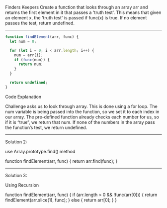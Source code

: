 Finders Keepers
Create a function that looks through an array arr and returns the first element in it that passes a 'truth test'. This means that given an element x, the 'truth test' is passed if func(x) is true. If no element passes the test, return undefined.

-------------
```js
function findElement(arr, func) {
  let num = 0;

  for (let i = 0; i < arr.length; i++) {
    num = arr[i];
    if (func(num)) {
      return num;
    }
  }

  return undefined;
}
```
Code Explanation

Challenge asks us to look through array. This is done using a for loop.
The num variable is being passed into the function, so we set it to each index in our array.
The pre-defined function already checks each number for us, so if it is “true”, we return that num.
If none of the numbers in the array pass the function’s test, we return undefined.

---------------

Solution 2:

use Array.prototype.find() method

function findElement(arr, func) {
    return arr.find(func);
}

---------------

Solution 3:

Using Recursion

function findElement(arr, func) {
    if (arr.length > 0 && !func(arr[0])) {
        return findElement(arr.slice(1), func);
    } else {
        return arr[0];
    }
}